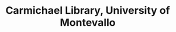 ---
layout: repo
title: "Carmichael Library, University of Montevallo"
id: 10825
permalink: repos/10825/
---
